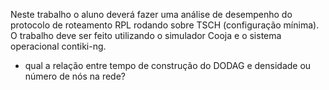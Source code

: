 Neste trabalho o aluno deverá fazer uma análise de desempenho do protocolo de roteamento RPL
rodando sobre TSCH (configuração mínima). O trabalho deve ser feito utilizando o simulador Cooja e
o sistema operacional contiki-ng.

- qual a relação entre tempo de construção do DODAG e densidade ou número de nós na rede?
